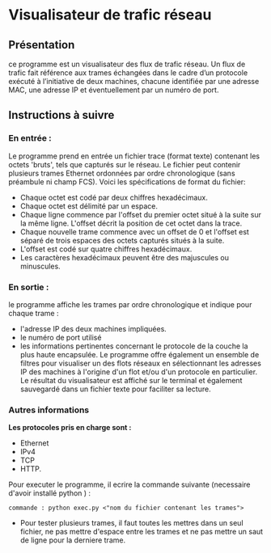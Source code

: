 # Visualisateur de trafic réseau
## Présentation
ce programme est un visualisateur des flux de trafic réseau. 
Un flux de trafic fait référence aux trames échangées dans le cadre d’un protocole 
exécuté à l’initiative de deux machines, chacune identifiée par une adresse MAC, 
une adresse IP et éventuellement par un numéro de port. 

## Instructions à suivre
### En entrée : 

Le programme prend en entrée un fichier trace (format texte) contenant les octets 'bruts', tels que capturés sur le réseau. Le fichier peut contenir plusieurs trames Ethernet ordonnées par ordre chronologique (sans préambule ni champ FCS). Voici les spécifications de format du fichier:

* Chaque octet est codé par deux chiffres hexadécimaux.
* Chaque octet est délimité par un espace.
* Chaque ligne commence par l'offset du premier octet situé à la suite sur la même ligne. L'offset décrit la position de cet octet dans la trace.
* Chaque nouvelle trame commence avec un offset de 0 et l'offset est séparé de trois espaces des octets capturés situés à la suite.
* L'offset est codé sur quatre chiffres hexadécimaux.
* Les caractères hexadécimaux peuvent être des majuscules ou minuscules.

### En sortie : 
le programme affiche les trames par ordre chronologique et indique pour chaque trame : 
* l'adresse IP des deux machines impliquées. 
* le numéro de port utilisé
* les informations pertinentes concernant le protocole de la couche la plus haute encapsulée. 
Le programme offre également un ensemble de filtres pour visualiser un des flots réseaux en sélectionnant les adresses IP des machines à l'origine d'un flot et/ou d'un protocole en particulier. Le résultat du visualisateur est affiché sur le terminal et également sauvegardé dans un fichier texte pour faciliter sa lecture.
	
### Autres informations

**Les protocoles pris en charge sont :**
* Ethernet
* IPv4
* TCP
* HTTP.

Pour executer le programme, il ecrire la commande suivante (necessaire d'avoir installé python ) :
``` 
commande : python exec.py <"nom du fichier contenant les trames">
```
- Pour tester plusieurs trames, il faut toutes les mettres dans un seul fichier, ne pas mettre d'espace entre les trames et ne pas mettre un saut de ligne pour la derniere trame.
